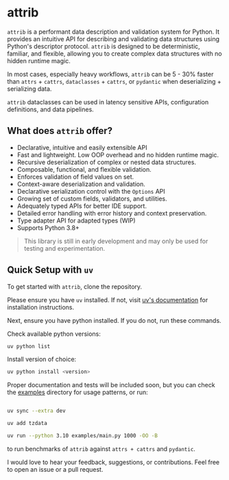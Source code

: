 # attrib

`attrib` is a performant data description and validation system for Python. It provides an intuitive API for describing and validating data structures using Python's descriptor protocol. `attrib` is designed to be deterministic, familiar, and flexible, allowing you to create complex data structures with no hidden runtime magic.

In most cases, especially heavy workflows, `attrib` can be 5 - 30% faster than `attrs` + `cattrs`, `dataclasses` + `cattrs`, or `pydantic` when deserializing + serializing data.

`attrib` dataclasses can be used in latency sensitive APIs, configuration definitions, and data pipelines.

## What does `attrib` offer?

- Declarative, intuitive and easily extensible API
- Fast and lightweight. Low OOP overhead and no hidden runtime magic.
- Recursive deserialization of complex or nested data structures.
- Composable, functional, and flexible validation.
- Enforces validation of field values on set.
- Context-aware deserialization and validation.
- Declarative serialization control with the `Options` API
- Growing set of custom fields, validators, and utilities.
- Adequately typed APIs for better IDE support.
- Detailed error handling with error history and context preservation.
- Type adapter API for adapted types (WIP)
- Supports Python 3.8+

> This library is still in early development and may only be used for testing and experimentation.

## Quick Setup with `uv`

To get started with `attrib`, clone the repository.

Please ensure you have `uv` installed. If not, visit [uv's documentation](https://docs.astral.sh/uv/getting-started/installation/) for installation instructions.

Next, ensure you have python installed. If you do not, run these commands.

Check available python versions:

```bash
uv python list
```

Install version of choice:

```bash
uv python install <version>
```

Proper documentation and tests will be included soon, but you can check the [examples](/examples) directory for usage patterns, or run:

```bash

uv sync --extra dev

uv add tzdata

uv run --python 3.10 examples/main.py 1000 -OO -B
```

to run benchmarks of `attrib` against `attrs + cattrs` and `pydantic`.

I would love to hear your feedback, suggestions, or contributions. Feel free to open an issue or a pull request.
